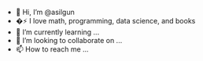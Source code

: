 - 👋 Hi, I’m @asilgun
- �:zap: I love math, programming, data science, and books
- 🌱 I’m currently learning ...
- 💞️ I’m looking to collaborate on ...
- 📫 How to reach me ...

<!---
asilgun/asilgun is a ✨ special ✨ repository because its `README.md` (this file) appears on your GitHub profile.
You can click the Preview link to take a look at your changes.
--->

